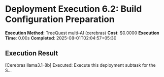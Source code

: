 # Deployment Execution 6.2: Build Configuration Preparation

**Execution Method**: TreeQuest multi-AI (cerebras)
**Cost**: $0.0000
**Execution Time**: 0.00s
**Completed**: 2025-08-01T02:04:57+05:30

## Execution Result

[Cerebras llama3.1-8b] Executed: 
        Execute this deployment subtask for the S...